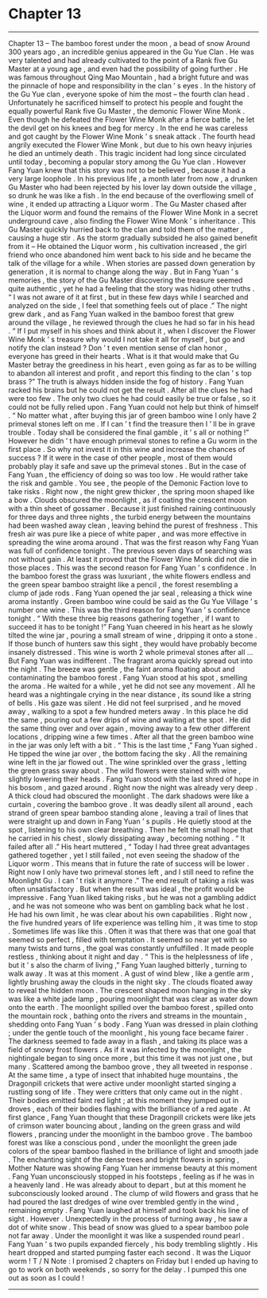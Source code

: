 
# Chapter 13


---

Chapter 13 – The bamboo forest under the moon , a bead of snow
Around 300 years ago , an incredible genius appeared in the Gu Yue Clan . He was very talented and had already cultivated to the point of a Rank five
Gu
Master at a young age , and even had the possibility of going further . He was famous throughout Qing Mao Mountain , had a bright future and was the pinnacle of hope and responsibility in the clan ’ s eyes .
In the history of the Gu Yue clan , everyone spoke of him the most – the fourth clan head .
Unfortunately he sacrificed himself to protect his people and fought the equally powerful Rank five
Gu
Master , the demonic Flower Wine Monk . Even though he defeated the Flower Wine Monk after a fierce battle , he let the devil get on his knees and beg for mercy .
In the end he was careless and got caught by the Flower Wine Monk ’ s sneak attack . The fourth head angrily executed the Flower Wine Monk , but due to his own heavy injuries he died an untimely death .
This tragic incident had long since circulated until today , becoming a popular story among the Gu Yue clan . However Fang Yuan knew that this story was not to be believed , because it had a very large loophole .
In his previous life , a month later from now , a drunken
Gu
Master who had been rejected by his lover lay down outside the village , so drunk he was like a fish . In the end because of the overflowing smell of wine , it ended up attracting a Liquor worm .
The
Gu
Master chased after the Liquor worm and found the remains of the Flower Wine Monk in a secret underground cave , also finding the Flower Wine Monk ’ s inheritance . This
Gu
Master quickly hurried back to the clan and told them of the matter , causing a huge stir .
As the storm gradually subsided he also gained benefit from it – He obtained the Liquor worm , his cultivation increased , the girl friend who once abandoned him went back to his side and he became the talk of the village for a while .
When stories are passed down generation by generation , it is normal to change along the way . But in Fang Yuan ’ s memories , the story of the
Gu
Master discovering the treasure seemed quite authentic , yet he had a feeling that the story was hiding other truths .
“ I was not aware of it at first , but in these few days while I searched and analyzed on the side , I feel that something feels out of place .” The night grew dark , and as Fang Yuan walked in the bamboo forest that grew around the village , he reviewed through the clues he had so far in his head .
“ If I put myself in his shoes and think about it , when I discover the Flower Wine Monk ’ s treasure why would I not take it all for myself , but go and notify the clan instead ? Don ’ t even mention sense of clan honor , everyone has greed in their hearts . What is it that would make that
Gu
Master betray the greediness in his heart , even going as far as to be willing to abandon all interest and profit , and report this finding to the clan ’ s top brass ?”
The truth is always hidden inside the fog of history . Fang Yuan racked his brains but he could not get the result . After all the clues he had were too few . The only two clues he had could easily be true or false , so it could not be fully relied upon .
Fang Yuan could not help but think of himself . “ No matter what , after buying this jar of green bamboo wine I only have 2 primeval stones left on me . If I can ’ t find the treasure then I ’ ll be in grave trouble . Today shall be considered the final gamble , it ’ s all or nothing !”
However he didn ’ t have enough primeval stones to refine a
Gu
worm in the first place . So why not invest it in this wine and increase the chances of success ?
If it were in the case of other people , most of them would probably play it safe and save up the primeval stones . But in the case of Fang Yuan , the efficiency of doing so was too low . He would rather take the risk and gamble .
You see , the people of the Demonic Faction love to take risks .
Right now , the night grew thicker , the spring moon shaped like a bow . Clouds obscured the moonlight , as if coating the crescent moon with a thin sheet of gossamer .
Because it just finished raining continuously for three days and three nights , the turbid energy between the mountains had been washed away clean , leaving behind the purest of freshness . This fresh air was pure like a piece of white paper , and was more effective in spreading the wine aroma around . That was the first reason why Fang Yuan was full of confidence tonight .
The previous seven days of searching was not without gain . At least it proved that the Flower Wine Monk did not die in those places . This was the second reason for Fang Yuan ’ s confidence .
In the bamboo forest the grass was luxuriant , the white flowers endless and the green spear bamboo straight like a pencil , the forest resembling a clump of jade rods .
Fang Yuan opened the jar seal , releasing a thick wine aroma instantly . Green bamboo wine could be said as the Gu Yue Village ’ s number one wine . This was the third reason for Fang Yuan ’ s confidence tonight .
“ With these three big reasons gathering together , if I want to succeed it has to be tonight !” Fang Yuan cheered in his heart as he slowly tilted the wine jar , pouring a small stream of wine , dripping it onto a stone . If those bunch of hunters saw this sight , they would have probably become insanely distressed . This wine is worth 2 whole primeval stones after all …
But Fang Yuan was indifferent .
The fragrant aroma quickly spread out into the night . The breeze was gentle , the faint aroma floating about and contaminating the bamboo forest . Fang Yuan stood at his spot , smelling the aroma . He waited for a while , yet he did not see any movement .
All he heard was a nightingale crying in the near distance , its sound like a string of bells . His gaze was silent . He did not feel surprised , and he moved away , walking to a spot a few hundred meters away .
In this place he did the same , pouring out a few drips of wine and waiting at the spot .
He did the same thing over and over again , moving away to a few other different locations , dripping wine a few times . After all that the green bamboo wine in the jar was only left with a bit .
“ This is the last time ,” Fang Yuan sighed . He tipped the wine jar over , the bottom facing the sky . All the remaining wine left in the jar flowed out . The wine sprinkled over the grass , letting the green grass sway about . The wild flowers were stained with wine , slightly lowering their heads .
Fang Yuan stood with the last shred of hope in his bosom , and gazed around .
Right now the night was already very deep . A thick cloud had obscured the moonlight . The dark shadows were like a curtain , covering the bamboo grove . It was deadly silent all around , each strand of green spear bamboo standing alone , leaving a trail of lines that were straight up and down in Fang Yuan ’ s pupils .
He quietly stood at the spot , listening to his own clear breathing . Then he felt the small hope that he carried in his chest , slowly dissipating away , becoming nothing .
“ It failed after all .” His heart muttered , “ Today I had three great advantages gathered together , yet I still failed , not even seeing the shadow of the Liquor worm . This means that in future the rate of success will be lower . Right now I only have two primeval stones left , and I still need to refine the Moonlight
Gu
. I can ’ t risk it anymore .”
The end result of taking a risk was often unsatisfactory . But when the result was ideal , the profit would be impressive . Fang Yuan liked taking risks , but he was not a gambling addict , and he was not someone who was bent on gambling back what he lost . He had his own limit , he was clear about his own capabilities .
Right now , the five hundred years of life experience was telling him , it was time to stop .
Sometimes life was like this . Often it was that there was that one goal that seemed so perfect , filled with temptation . It seemed so near yet with so many twists and turns , the goal was constantly unfulfilled . It made people restless , thinking about it night and day .
“ This is the helplessness of life , but it ’ s also the charm of living ,” Fang Yuan laughed bitterly , turning to walk away .
It was at this moment .
A gust of wind blew , like a gentle arm , lightly brushing away the clouds in the night sky . The clouds floated away to reveal the hidden moon . The crescent shaped moon hanging in the sky was like a white jade lamp , pouring moonlight that was clear as water down onto the earth . The moonlight spilled over the bamboo forest , spilled onto the mountain rock , bathing onto the rivers and streams in the mountain , shedding onto Fang Yuan ’ s body .
Fang Yuan was dressed in plain clothing ; under the gentle touch of the moonlight , his young face became fairer . The darkness seemed to fade away in a flash , and taking its place was a field of snowy frost flowers . As if it was infected by the moonlight , the nightingale began to sing once more , but this time it was not just one , but many . Scattered among the bamboo grove , they all tweeted in response .
At the same time , a type of insect that inhabited huge mountains , the Dragonpill crickets that were active under moonlight started singing a rustling song of life . They were critters that only came out in the night . Their bodies emitted faint red light ; at this moment they jumped out in droves , each of their bodies flashing with the brilliance of a red agate .
At first glance , Fang Yuan thought that these Dragonpill crickets were like jets of crimson water bouncing about , landing on the green grass and wild flowers , prancing under the moonlight in the bamboo grove .
The bamboo forest was like a conscious pond , under the moonlight the green jade colors of the spear bamboo flashed in the brilliance of light and smooth jade . The enchanting sight of the dense trees and bright flowers in spring , Mother Nature was showing Fang Yuan her immense beauty at this moment .
Fang Yuan unconsciously stopped in his footsteps , feeling as if he was in a heavenly land . He was already about to depart , but at this moment he subconsciously looked around .
The clump of wild flowers and grass that he had poured the last dredges of wine over trembled gently in the wind , remaining empty . Fang Yuan laughed at himself and took back his line of sight .
However .
Unexpectedly in the process of turning away , he saw a dot of white snow .
This bead of snow was glued to a spear bamboo pole not far away . Under the moonlight it was like a suspended round pearl .
Fang Yuan ’ s two pupils expanded fiercely , his body trembling slightly . His heart dropped and started pumping faster each second .
It was the Liquor worm !
T / N Note : I promised 2 chapters on Friday but I ended up having to go to work on both weekends , so sorry for the delay . I pumped this one out as soon as I could !

---

